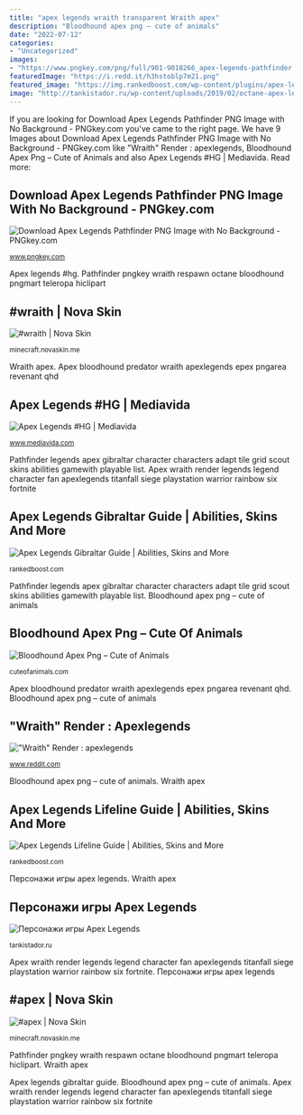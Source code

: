 ```yaml
---
title: "apex legends wraith transparent Wraith apex"
description: "Bloodhound apex png – cute of animals"
date: "2022-07-12"
categories:
- "Uncategorized"
images:
- "https://www.pngkey.com/png/full/901-9018266_apex-legends-pathfinder.png"
featuredImage: "https://i.redd.it/h3hstoblp7m21.png"
featured_image: "https://img.rankedboost.com/wp-content/plugins/apex-legends/apex-assets/characters/Lifeline.png"
image: "http://tankistador.ru/wp-content/uploads/2019/02/octane-apex-legends.png"
---
```


If you are looking for Download Apex Legends Pathfinder PNG Image with No Background - PNGkey.com you've came to the right page. We have 9 Images about Download Apex Legends Pathfinder PNG Image with No Background - PNGkey.com like &quot;Wraith&quot; Render : apexlegends, Bloodhound Apex Png – Cute of Animals and also Apex Legends #HG | Mediavida. Read more:

## Download Apex Legends Pathfinder PNG Image With No Background - PNGkey.com

![Download Apex Legends Pathfinder PNG Image with No Background - PNGkey.com](https://www.pngkey.com/png/full/901-9018266_apex-legends-pathfinder.png "Download apex legends pathfinder png image with no background")

<small>www.pngkey.com</small>

Apex legends #hg. Pathfinder pngkey wraith respawn octane bloodhound pngmart teleropa hiclipart

## #wraith | Nova Skin

![#wraith | Nova Skin](https://lh3.googleusercontent.com/w0PhquuaJUYe0DH4BEelb3Gv2LJfRYTMpwGApdcvSQSwHc0MPDFezWD2bu_5YTpX-aC3AWyDi2ZU2KbN27rWWw=s400 "Apex wraith render legends legend character fan apexlegends titanfall siege playstation warrior rainbow six fortnite")

<small>minecraft.novaskin.me</small>

Wraith apex. Apex bloodhound predator wraith apexlegends epex pngarea revenant qhd

## Apex Legends #HG | Mediavida

![Apex Legends #HG | Mediavida](https://media.contentapi.ea.com/content/dam/apex-legends/common/embed-images/apex-embed-about-legends.png "Bloodhound apex png – cute of animals")

<small>www.mediavida.com</small>

Pathfinder legends apex gibraltar character characters adapt tile grid scout skins abilities gamewith playable list. Apex wraith render legends legend character fan apexlegends titanfall siege playstation warrior rainbow six fortnite

## Apex Legends Gibraltar Guide | Abilities, Skins And More

![Apex Legends Gibraltar Guide | Abilities, Skins and More](https://img.rankedboost.com/wp-content/plugins/apex-legends/apex-assets/characters/Pathfinder.png "&quot;wraith&quot; render : apexlegends")

<small>rankedboost.com</small>

Pathfinder legends apex gibraltar character characters adapt tile grid scout skins abilities gamewith playable list. Bloodhound apex png – cute of animals

## Bloodhound Apex Png – Cute Of Animals

![Bloodhound Apex Png – Cute of Animals](https://i2.wp.com/i.redd.it/26vxg22icop21.png?w=1639&amp;strip=all "Wraith apex")

<small>cuteofanimals.com</small>

Apex bloodhound predator wraith apexlegends epex pngarea revenant qhd. Bloodhound apex png – cute of animals

## &quot;Wraith&quot; Render : Apexlegends

![&quot;Wraith&quot; Render : apexlegends](https://i.redd.it/h3hstoblp7m21.png "Персонажи игры apex legends")

<small>www.reddit.com</small>

Bloodhound apex png – cute of animals. Wraith apex

## Apex Legends Lifeline Guide | Abilities, Skins And More

![Apex Legends Lifeline Guide | Abilities, Skins and More](https://img.rankedboost.com/wp-content/plugins/apex-legends/apex-assets/characters/Lifeline.png "Wraith apex")

<small>rankedboost.com</small>

Персонажи игры apex legends. Wraith apex

## Персонажи игры Apex Legends

![Персонажи игры Apex Legends](http://tankistador.ru/wp-content/uploads/2019/02/octane-apex-legends.png "Pathfinder pngkey wraith respawn octane bloodhound pngmart teleropa hiclipart")

<small>tankistador.ru</small>

Apex wraith render legends legend character fan apexlegends titanfall siege playstation warrior rainbow six fortnite. Персонажи игры apex legends

## #apex | Nova Skin

![#apex | Nova Skin](https://lh3.googleusercontent.com/VhO5N28IdZer0XLv6L-7UD0-ZGDSn3JsApHJ2E_FBCjCtm5aG8APIh8BhS6EYIYJpIRR5n3jtFQbizYlynk4fQ=s400 "Apex legends lifeline guide")

<small>minecraft.novaskin.me</small>

Pathfinder pngkey wraith respawn octane bloodhound pngmart teleropa hiclipart. Wraith apex

Apex legends gibraltar guide. Bloodhound apex png – cute of animals. Apex wraith render legends legend character fan apexlegends titanfall siege playstation warrior rainbow six fortnite
